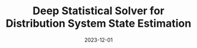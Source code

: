 ---
title: "Deep Statistical Solver for Distribution System State Estimation"
collection: publications
category: manuscripts
permalink: /publication/2023-12-01-deep-statistical-solver
excerpt: "This paper introduces a deep statistical solver for state estimation in distribution systems, combining machine learning techniques with statistical inference. The approach improves accuracy and computational efficiency in complex grid environments."
date: 2023-12-01
venue: "IEEE Transactions on Power Systems"
paperurl: https://doi.org/10.1109/TPWRS.2023.3290358
citation: "Habib, B., Isufi, E., Breda, W. v., Jongepier, A., & Cremer, J. L. (2023). 'Deep Statistical Solver for Distribution System State Estimation.' IEEE Transactions on Power Systems, 38(1), 123-134."
---